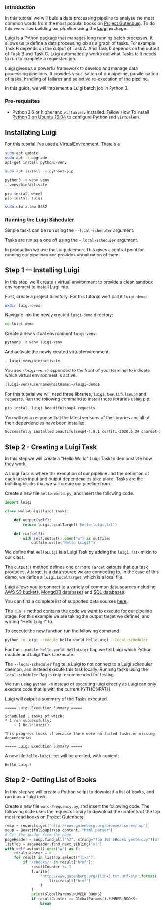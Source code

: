 ### Introduction
In this tutorial we will build a data processing pipeline to analyse the most common words from the most popular books on [Project Gutenburg](https://www.gutenberg.org/). To do this we will be building our pipeline using the [**Luigi**](https://luigi.readthedocs.io/en/stable/index.html) package.

Luigi is a Python package that manages long running batch processes. It allows us to define a data processing job as a graph of tasks. For example Task B depends on the output of Task A. And Task D depends on the output of Task B and Task C.  Luigi automatically works out what Tasks to it needs to run to complete a requested job.

Luigi gives us a powerful framework to develop and manage data processing pipelines. It provides visualisation of our pipeline, parallelisation of tasks, handling of failures and selective re-execution of the pipeline.

In this guide, we will implement a Luigi batch job in Python 3. 

### Pre-requisites
- Python 3.6 or higher and ```virtualenv``` installed. Follow [How To Install Python 3 on Ubuntu 20.04](https://www.digitalocean.com/community/tutorials/how-to-install-python-3-and-set-up-a-programming-environment-on-an-ubuntu-20-04-server) to configure Python and ```virtualenv```.


## Installating Luigi

For this tutorial I've used a VirtualEnvironment. There's a 
``` bash
sudo apt update
sudo apt -y upgrade
apt-get install python3-venv
```

``` bash
sudo apt install -y python3-pip
```

``` bash
python3 -m venv venv
. venv/bin/activate
```

``` bash
pip install wheel
pip install luigi
```

``` bash
sudo ufw allow 8082
```

### Running the Luigi Scheduler
Simple tasks can be run using the ```--local-scheduler``` argument.

Tasks are run as a one off using the ```--local-scheduler``` argument.

In production we use the Luigi daemon. This gives a central point for running our pipelines and provides visualisation of them. 

## Step 1 — Installing Luigi
In this step, we'll create a virtual environment to provide a clean sandbox environment to install Luigi into.

First, create a project directory. For this tutorial we'll call it ```luigi-demo```:

``` bash
mkdir luigi-demo
```

Navigate into the newly created ```luigi-demo``` directory:

``` bash
cd luigi-demo
```

Create a new virtual environment ```luigi-venv```:

``` bash
python3 -m venv luigi-venv
```

And activate the newly created virtual environment.

``` bash
. luigi-venv/bin/activate
```

You see ```(luigi-venv)``` appended to the front of your terminal to indicate which virtual environment is active.

``` bash
(luigi-venv)username@hostname:~/luigi-demo$
```

For this tutorial we will need three libraries, ```luigi```, ```beautifulsoup4``` and ```requests```. Run the following command to install these libraries using pip:

``` bash
pip install luigi beautifulsoup4 requests
```

You will get a response that the latest verisons of the libraries and all of their dependencies have been installed.

``` bash
Successfully installed beautifulsoup4-4.9.1 certifi-2020.6.20 chardet-3.0.4 docutils-0.16 idna-2.10 lockfile-0.12.2 luigi-3.0.1 python-daemon-2.2.4 python-dateutil-2.8.1 requests-2.24.0 six-1.15.0 soupsieve-2.0.1 tornado-5.1.1 urllib3-1.25.10
```

## Step 2 - Creating a Luigi Task
In this step we will create a "Hello World" Luigi Task to demonstrate how they work.

A Luigi Task is where the execution of our pipeline and the definition of each tasks input and output dependencies take place. Tasks are the building blocks that we will create our pipeline from.

Create a new file ```hello-world.py```, and insert the following code.

``` python
import luigi

class HelloLuigi(luigi.Task):

    def output(self):
        return luigi.LocalTarget('hello-luigi.txt')

    def run(self):
        with self.output().open("w") as outfile:
            outfile.write("Hello Luigi!")

```

We define that ```HelloLuigi``` is a Luigi Task by adding the ```luigi.Task``` mixin to our class.

The ```output()``` method defines one or more ```Target``` outputs that our task produces. A target is a data source we are connecting to. In the case of this demo, we define a ```luigi.LocalTarget```, which is a local file. 

Luigi allows you to connect to a variety of common data sources including [AWS S3 buckets](https://luigi.readthedocs.io/en/stable/api/luigi.contrib.s3.html), [MongoDB databases](https://luigi.readthedocs.io/en/stable/api/luigi.contrib.mongodb.html) and [SQL databases](https://luigi.readthedocs.io/en/stable/api/luigi.contrib.sqla.html).

You can find a complete list of supported data sources [here](https://luigi.readthedocs.io/en/stable/api/luigi.contrib.html).

The ```run()``` method contains the code we want to execute for our pipeline stage. For this example we are taking the output target we defined, and writing "Hello Luigi!" to.

To execute the new function run the following command

``` bash
python -m luigi --module hello-world HelloLuigi --local-scheduler
```

For the ```--module hello-world HelloLuigi``` flag we tell Luigi which Python module and Luigi Task to execute.

The ```--local-scheduler``` flag tells Luigi to not connect to a Luigi scheduler daemon, and instead execute this task locally. Running tasks using the ```local-scheduler``` flag is only recommended for testing.

We run using ```python -m``` instead of executing luigi directly as Luigi can only execute code that is with the current PYTHONPATH. 

Luigi will output a summary of the Tasks executed.

```
===== Luigi Execution Summary =====

Scheduled 1 tasks of which:
* 1 ran successfully:
    - 1 HelloLuigi()

This progress looks :) because there were no failed tasks or missing dependencies

===== Luigi Execution Summary =====
```

A new file ```hello-luigi.txt```  will be created, with content:

```
Hello Luigi!
```

## Step 2 - Getting List of Books
In this step we will create a Python script to download a list of books, and run it as a Luigi task.

Create a new file ```word-frequency.py```, and insert the following code. The following code uses the requests library to download the contents of the top most read books on [Project Gutenberg](http://www.gutenberg.org).

``` python
resp = requests.get("http://www.gutenberg.org/browse/scores/top")
soup = BeautifulSoup(resp.content, "html.parser")
# Get the header from the page
pageHeader = soup.find_all("h2", string="Top 100 EBooks yesterday")[0]
listTop = pageHeader.find_next_sibling("ol")
with self.output().open("w") as f:
    resultCounter = 0
    for result in listTop.select("li>a"):
        if "/ebooks/" in result["href"]:
            resultCounter += 1
            f.write(
                "http://www.gutenberg.org/{link}.txt.utf-8\n".format(
                    link=result["href"]
                )
            )
            print(GlobalParams.NUMBER_BOOKS)
            if resultCounter >= GlobalParams().NUMBER_BOOKS:
                break
```